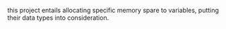 this project entails allocating specific memory spare to variables, putting their data types into consideration.
